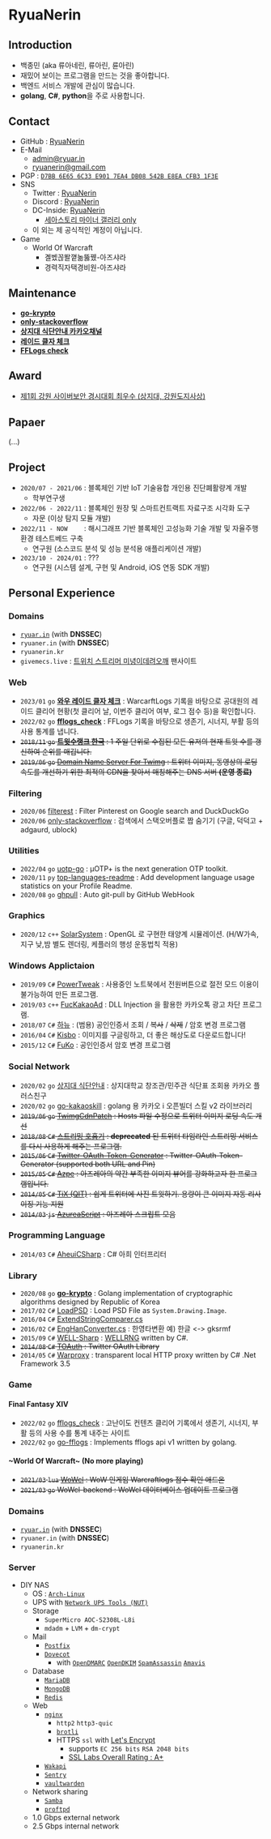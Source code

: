 # RyuaNerin

## Introduction

- 백종민 (aka 류아네린, 류아린, 륜아린)
- 재밌어 보이는 프로그램을 만드는 것을 좋아합니다.
- 백엔드 서비스 개발에 관심이 많습니다.
- **golang**, **C#**, **python**을 주로 사용합니다.

## Contact

- GitHub : [RyuaNerin](https://github.com/RyuaNerin)
- E-Mail
    - [admin@ryuar.in](mailto:admin@ryuar.in)
    - [ryuanerin@gmail.com](mailto:ryuanerin@gmail.com)
- PGP : [`D7BB 6E65 6C33 E901 7EA4 DB08 542B E8EA CFB3 1F3E`](https://keys.openpgp.org/vks/v1/by-fingerprint/D7BB6E656C33E9017EA4DB08542BE8EACFB31F3E)
- SNS
    - Twitter : [RyuaNerin](https://twitter.com/RyuaNerin)
    - Discord : [RyuaNerin](https://discordapp.com/users/254106925669548033)
    - DC-Inside: [RyuaNerin](https://gallog.dcinside.com/ryuanerin)
        - [세아스토리 마이너 갤러리 only](https://gall.dcinside.com/seastory)
    - 이 외는 제 공식적인 계정이 아닙니다.
- Game
    - World Of Warcraft
        - 곌벴꼲똴꼍놂뚫뀄-아즈샤라
        - 경력직자택경비원-아즈샤라

## Maintenance

- [**go-krypto**](https://github.com/RyuaNerin/go-krypto)
- [**only-stackoverflow**](https://github.com/RyuaNerin/only-stackoverflow)
- [**상지대 식단안내 카카오채널**](https://pf.kakao.com/_xbkxdyT)
- [**레이드 클자 체크**](https://wow-check.ryuar.in/)
- [**FFLogs check**](https://ff14.ryuar.in/)

## Award

- [제1회 강원 사이버보안 경시대회 최우수 (상지대, 강원도지사상)](https://news.unn.net/news/articleView.html?idxno=519400)

## Papaer

(...)

## Project

- `2020/07 - 2021/06` : 블록체인 기반 IoT 기술융합 개인용 진단폐활량계 개발
    - 학부연구생
- `2022/06 - 2022/11` : 블록체인 원장 및 스마트컨트랙트 자료구조 시각화 도구
    - 자문 (이상 탐지 모듈 개발)
- `2022/11 - NOW    ` : 해시그래프 기반 블록체인 고성능화 기술 개발 및 자율주행 환경 테스트베드 구축
    - 연구원 (소스코드 분석 및 성능 분석용 애플리케이션 개발) 
- `2023/10 - 2024/01` : ???
    - 연구원 (시스템 설계, 구현 및 Android, iOS 연동 SDK 개발)

## Personal Experience

### Domains

- [`ryuar.in`](https://ryuar.in) (with **DNSSEC**)
- `ryuaner.in` (with **DNSSEC**)
- `ryuanerin.kr`
- `givemecs.live` : [트위치 스트리머 미녕이데려오깨](https://twitch.tv/givemecs) 팬사이트

### Web

-   `2023/01` `go`  [**와우 레이드 클자 체크**](https://wow-check.ryuar.in/) : WarcarftLogs 기록을 바탕으로 공대원의 레이드 클리어 현황(첫 클리어 날, 이번주 클리어 여부, 로그 점수 등)을 확인합니다.
-   `2022/02` `go`  [**fflogs_check**](https://ff14.ryuar.in/) : FFLogs 기록을 바탕으로 생존기, 시너지, 부활 등의 사용 통계를 냅니다.
- ~~`2018/11` `go`  [**트윗수랭크 한국**](https://twrank.ryuar.in/) : 1 주일 단위로 수집된 모든 유저의 현재 트윗 수를 갱신하여 순위를 매깁니다.~~
- ~~`2019/06` `go`  [Domain Name Server For Twimg](https://github.com/RyuaNerin/DNS-For-Twimg) : 트위터 이미지, 동영상의 로딩 속도를 개선하기 위한 최적의 CDN을 찾아서 매칭해주는 DNS 서버 **(운영 종료)**~~

### Filtering

-   `2020/06` [filterest](https://github.com/RyuaNerin/filterest) : Filter Pinterest on Google search and DuckDuckGo
-   `2020/06` [only-stackoverflow](https://github.com/RyuaNerin/only-stackoverflow) : 검색에서 스택오버플로 짭 숨기기 (구글, 덕덕고 + adgaurd, ublock)

### Utilities

-   `2022/04` `go`  [uotp-go](https://github.com/RyuaNerin/uotp-go) : μOTP+ is the next generation OTP toolkit.
-   `2020/11` `py`  [top-languages-readme](https://github.com/RyuaNerin/top-languages-readme) : Add development language usage statistics on your Profile Readme.
-   `2020/08` `go`  [ghpull](https://github.com/RyuaNerin/ghpull) : Auto git-pull by GitHub WebHook

### Graphics

-   `2020/12` `c++` [SolarSystem](https://github.com/RyuaNerin/SolarSystem) : OpenGL 로 구현한 태양계 시뮬레이션. (H/W가속, 지구 낮,밤 별도 렌더링, 케플러의 행성 운동법칙 적용)

### Windows Applictaion

-   `2019/09` `C#`  [PowerTweak](https://github.com/RyuaNerin/PowerTweak) : 사용중인 노트북에서 전원버튼으로 절전 모드 이용이 불가능하여 만든 프로그램.
-   `2019/03` `c++` [FucKakaoAd](https://github.com/RyuaNerin/FucKakaoAd) : DLL Injection 을 활용한 카카오톡 광고 차단 프로그램.
-   `2018/07` `C#`  [하뉴](https://github.com/RyuaNerin/Hanyu) : (범용) 공인인증서 조회 / ~~복사~~ / ~~삭제~~ / 암호 변경 프로그램
-   `2016/04` `C#`  [Kisbo](https://github.com/RyuaNerin/Kisbo) : 이미지를 구글링하고, 더 좋은 해상도로 다운로드합니다!
-   `2015/12` `C#`  [FuKo](https://github.com/RyuaNerin/FuKo) : 공인인증서 암호 변경 프로그램

### Social Network

-   `2020/02` `go`  [상지대 식단안내](https://github.com/RyuaNerin/sangji-haksik-channel) : 상지대학교 창조관/민주관 식단표 조회용 카카오 플러스친구
-   `2020/02` `go`  [go-kakaoskill](https://github.com/RyuaNerin/go-kakaoskill) : golang 용 카카오 i 오픈빌더 스킬 v2 라이브러리
- ~~`2019/06` `go`  [TwimgCdnPatch](https://github.com/RyuaNerin/TwimgCdnPatch) : Hosts 파일 수정으로 트위터 이미지 로딩 속도 개선~~
- ~~`2018/08` `C#`  [스트리밍 호흡기](https://github.com/RyuaNerin/StreamingRespirator) : **deprecated** 된 트위터 타임라인 스트리밍 서비스를 다시 사용하게 해주는 프로그램.~~
- ~~`2015/06` `C#`  [Twitter-OAuth-Token-Generator](https://github.com/RyuaNerin/Twitter-OAuth-Token-Generator) : Twitter-OAuth-Token-Generator (supported both URL and Pin)~~
- ~~`2015/05` `C#`  [Azpe](https://github.com/RyuaNerin/Azpe) : 아즈레아의 약간 부족한 이미지 뷰어를 강화하고자 한 프로그램입니다.~~
- ~~`2014/05` `C#`  [TiX (QIT)](https://github.com/RyuaNerin/QIT) : 쉽게 트위터에 사진 트윗하기. 용량이 큰 이미지 자동 리사이징 기능 지원~~
- ~~`2014/03` `js`  [AzureaScript](https://github.com/RyuaNerin/AzureaScript) : 아즈레아 스크립트 모음~~

### Programming Language

-   `2014/03` `C#`  [AheuiCSharp](https://github.com/RyuaNerin/AheuiCSharp) : C# 아희 인터프리터

### Library

-   `2020/08` `go`  [**go-krypto**](https://github.com/RyuaNerin/go-krypto) : Golang implementation of cryptographic algorithms designed by Republic of Korea
-   `2017/02` `C#`  [LoadPSD](https://github.com/RyuaNerin/LoadPSD) : Load PSD File as `System.Drawing.Image`.
-   `2016/04` `C#`  [ExtendStringComparer.cs](https://gist.github.com/RyuaNerin/4d42bd5adb283378c31438c78866b778)
-   `2016/02` `C#`  [EngHanConverter.cs](https://gist.github.com/RyuaNerin/a62f5ba56f3b3121a495) : 한영타변환 예) 한글 <-> gksrmf
-   `2015/09` `C#`  [WELL-Sharp](https://github.com/RyuaNerin/WELL-Sharp) : [WELLRNG](http://www.iro.umontreal.ca/~panneton/WELLRNG.html) written by C#.
- ~~`2014/08` `C#`  [TOAuth](https://github.com/RyuaNerin/TOAuth) : Twitter OAuth Library~~
-   `2014/05` `C#`  [Warproxy](https://github.com/RyuaNerin/Warproxy) : transparent local HTTP proxy written by C# .Net Framework 3.5

### Game

#### Final Fantasy XIV

-   `2022/02` `go`  [fflogs_check](https://github.com/RyuaNerin/fflogs_check) : 고난이도 컨텐츠 클리어 기록에서 생존기, 시너지, 부활 등의 사용 수를 통계 내주는 사이트
-   `2022/02` `go`  [go-fflogs](https://github.com/RyuaNerin/go-fflogs) : Implements fflogs api v1 written by golang.

#### ~World Of Warcraft~ (No more playing)

- ~~`2021/03` `lua` [WoWcl](https://wowcl.ryuar.in/) : WoW 인게임 Warcraftlogs 점수 확인 애드온~~
- ~~`2021/03` `go` WoWcl-backend : WoWcl 데이터베이스 업데이트 프로그램~~

### Domains

- [`ryuar.in`](https://ryuar.in) (with **DNSSEC**)
- `ryuaner.in` (with **DNSSEC**)
- `ryuanerin.kr`

### Server

- DIY NAS
    - OS : [`Arch-Linux`](https://archlinux.org/)
    - UPS with [`Network UPS Tools (NUT)`](https://networkupstools.org/)
    - Storage
        - `SuperMicro AOC-S2308L-L8i`
        - `mdadm` + `LVM` + `dm-crypt`
    - Mail
        - [`Postfix`](https://www.postfix.org/)
        - [`Dovecot`](https://www.dovecot.org/)
            - with [`OpenDMARC`](http://www.trusteddomain.org/opendmarc/) [`OpenDKIM`](http://www.trusteddomain.org/opendmarc/) [`SpamAssassin`](https://spamassassin.apache.org/) [`Amavis`](https://www.ijs.si/software/amavisd/)
    - Database
        - [`MariaDB`](https://mariadb.org/)
        - [`MongoDB`](https://www.mongodb.com/)
        - [`Redis`](https://redis.io/)
    - Web
        - [`nginx`](https://www.nginx.com/)
            - `http2` `http3-quic`
            - [`brotli`](https://github.com/google/brotli/)
            - HTTPS `ssl` with [Let's Encrypt](https://letsencrypt.org/)
                - supports `EC 256 bits` `RSA 2048 bits`
                - [SSL Labs Overall Rating : A+](https://www.ssllabs.com/ssltest/analyze.html?d=ryuar.in&hideResults=on)
        - [`Wakapi`](https://github.com/muety/wakapi/)
        - [`Sentry`](https://sentry.io/)
        - [`vaultwarden`](https://github.com/dani-garcia/vaultwarden/)
    - Network sharing
        - [`Samba`](https://www.samba.org/)
        - [`proftpd`](http://www.proftpd.org/)
    - 1.0 Gbps external network
    - 2.5 Gbps internal network
